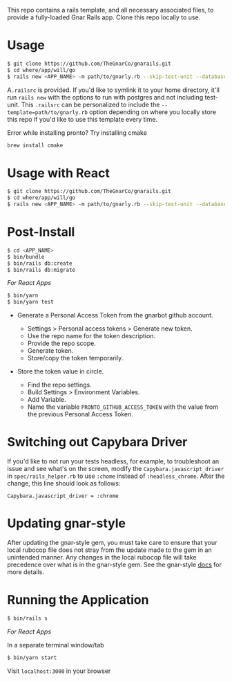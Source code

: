This repo contains a rails template, and all necessary associated files, to provide a fully-loaded Gnar Rails app. Clone this repo locally to use.

# Usage
```sh
$ git clone https://github.com/TheGnarCo/gnarails.git
$ cd where/app/will/go
$ rails new <APP_NAME> -m path/to/gnarly.rb --skip-test-unit --database=postgresql
```

A`.railsrc` is provided. If you'd like to symlink it to your home directory, it'll run `rails new` with the options to run with postgres and not including test-unit. This `.railsrc` can be personalized to include the `--template=path/to/gnarly.rb` option depending on where you locally store this repo if you'd like to use this template every time.

Error while installing pronto? Try installing cmake
```sh
brew install cmake
```

# Usage with React

```sh
$ git clone https://github.com/TheGnarCo/gnarails.git
$ cd where/app/will/go
$ rails new <APP_NAME> -m path/to/gnarly.rb --skip-test-unit --database=postgresql --webpack=react
```

# Post-Install

```sh
$ cd <APP_NAME>
$ bin/bundle
$ bin/rails db:create
$ bin/rails db:migrate
```

_For React Apps_

```sh
$ bin/yarn
$ bin/yarn test
```

* Generate a Personal Access Token from the gnarbot github account.
  - Settings > Personal access tokens > Generate new token.
  - Use the repo name for the token description.
  - Provide the repo scope.
  - Generate token.
  - Store/copy the token temporarily.

* Store the token value in circle.
  - Find the repo settings.
  - Build Settings > Environment Variables.
  - Add Variable.
  - Name the variable `PRONTO_GITHUB_ACCESS_TOKEN` with the value from the previous Personal Access Token.

# Switching out Capybara Driver
If you'd like to not run your tests headless, for example, to troubleshoot an issue and see what's on the screen, modify the `Capybara.javascript_driver` in `spec/rails_helper.rb` to use `:chome` instead of `:headless_chrome`. After the change, this line should look as follows:

```
Capybara.javascript_driver = :chrome
```

# Updating gnar-style

After updating the gnar-style gem, you must take care to ensure that your local rubocop file does not stray from the update made to the gem in an unintended manner. Any changes in the local rubocop file will take precedence over what is in the gnar-style gem. See the gnar-style [docs](https://github.com/TheGnarCo/gnar-style#overriding-styles) for more details.

# Running the Application

```sh
$ bin/rails s
```

_For React Apps_

In a separate terminal window/tab

```sh
$ bin/yarn start
```

Visit `localhost:3000` in your browser
